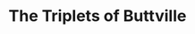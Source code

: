 ---
layout: photograph
title: The Triplets of Buttville
type: photo, holga
description: Personal Photograph
alt: A double-exposure of two laughing men with a beach umbrella
medium: Medium Format Photograph Print 
large-image: umbrella-boys.jpg
small-image: umbrella-boys.jpg
size: 994x1000
---